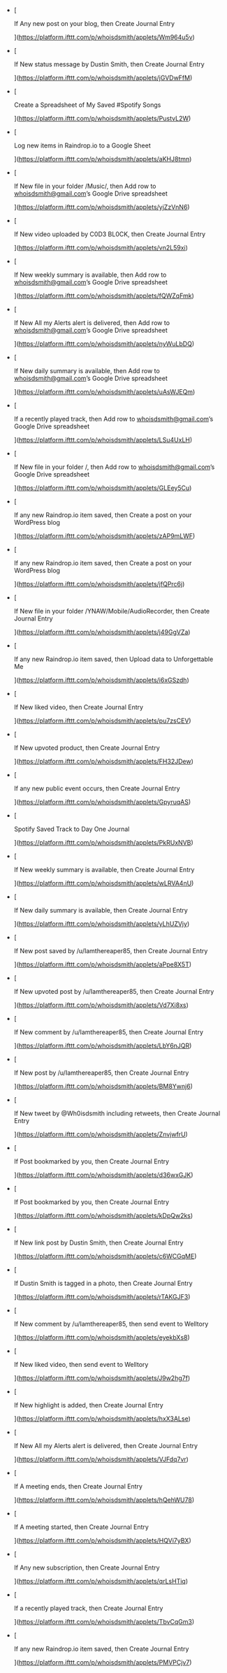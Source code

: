 -   [
    
    If Any new post on your blog, then Create Journal Entry
    
    
    
    ](https://platform.ifttt.com/p/whoisdsmith/applets/Wm964u5v)
-   [
    
    If New status message by Dustin Smith, then Create Journal Entry
    
    
    
    ](https://platform.ifttt.com/p/whoisdsmith/applets/jGVDwFfM)
-   [
    
    Create a Spreadsheet of My Saved #Spotify Songs
    
    
    
    ](https://platform.ifttt.com/p/whoisdsmith/applets/PustvL2W)
-   [
    
    Log new items in Raindrop.io to a Google Sheet
    
    
    
    ](https://platform.ifttt.com/p/whoisdsmith/applets/aKHJ8tmn)
-   [
    
    If New file in your folder /Music/, then Add row to whoisdsmith@gmail.com’s Google Drive spreadsheet
    
    
    
    ](https://platform.ifttt.com/p/whoisdsmith/applets/yjZzVnN6)
-   [
    
    If New video uploaded by C0D3 BL0CK, then Create Journal Entry
    
    
    
    ](https://platform.ifttt.com/p/whoisdsmith/applets/vn2L59xi)
-   [
    
    If New weekly summary is available, then Add row to whoisdsmith@gmail.com’s Google Drive spreadsheet
    
    
    
    ](https://platform.ifttt.com/p/whoisdsmith/applets/fQWZqFmk)
-   [
    
    If New All my Alerts alert is delivered, then Add row to whoisdsmith@gmail.com’s Google Drive spreadsheet
    
    
    
    ](https://platform.ifttt.com/p/whoisdsmith/applets/nyWuLbDQ)
-   [
    
    If New daily summary is available, then Add row to whoisdsmith@gmail.com’s Google Drive spreadsheet
    
    
    
    ](https://platform.ifttt.com/p/whoisdsmith/applets/uAsWJEQm)
-   [
    
    If a recently played track, then Add row to whoisdsmith@gmail.com’s Google Drive spreadsheet
    
    
    
    ](https://platform.ifttt.com/p/whoisdsmith/applets/LSu4UxLH)
-   [
    
    If New file in your folder /, then Add row to whoisdsmith@gmail.com’s Google Drive spreadsheet
    
    
    
    ](https://platform.ifttt.com/p/whoisdsmith/applets/GLEey5Cu)
-   [
    
    If any new Raindrop.io item saved, then Create a post on your WordPress blog
    
    
    
    ](https://platform.ifttt.com/p/whoisdsmith/applets/zAP9mLWF)
-   [
    
    If any new Raindrop.io item saved, then Create a post on your WordPress blog
    
    
    
    ](https://platform.ifttt.com/p/whoisdsmith/applets/jfQPrc6j)
-   [
    
    If New file in your folder /YNAW/Mobile/AudioRecorder, then Create Journal Entry
    
    
    
    ](https://platform.ifttt.com/p/whoisdsmith/applets/j49GgVZa)
-   [
    
    If any new Raindrop.io item saved, then Upload data to Unforgettable Me
    
    
    
    ](https://platform.ifttt.com/p/whoisdsmith/applets/i6xGSzdh)
-   [
    
    If New liked video, then Create Journal Entry
    
    
    
    ](https://platform.ifttt.com/p/whoisdsmith/applets/pu7zsCEV)
-   [
    
    If New upvoted product, then Create Journal Entry
    
    
    
    ](https://platform.ifttt.com/p/whoisdsmith/applets/FH32JDew)
-   [
    
    If any new public event occurs, then Create Journal Entry
    
    
    
    ](https://platform.ifttt.com/p/whoisdsmith/applets/GpyruqAS)
-   [
    
    Spotify Saved Track to Day One Journal
    
    
    
    ](https://platform.ifttt.com/p/whoisdsmith/applets/PkRUxNVB)
-   [
    
    If New weekly summary is available, then Create Journal Entry
    
    
    
    ](https://platform.ifttt.com/p/whoisdsmith/applets/wLRVA4nU)
-   [
    
    If New daily summary is available, then Create Journal Entry
    
    
    
    ](https://platform.ifttt.com/p/whoisdsmith/applets/yLhUZVjy)
-   [
    
    If New post saved by /u/Iamthereaper85, then Create Journal Entry
    
    
    
    ](https://platform.ifttt.com/p/whoisdsmith/applets/aPpe8X5T)
-   [
    
    If New upvoted post by /u/Iamthereaper85, then Create Journal Entry
    
    
    
    ](https://platform.ifttt.com/p/whoisdsmith/applets/Vd7Xi8xs)
-   [
    
    If New comment by /u/Iamthereaper85, then Create Journal Entry
    
    
    
    ](https://platform.ifttt.com/p/whoisdsmith/applets/LbY6nJQR)
-   [
    
    If New post by /u/Iamthereaper85, then Create Journal Entry
    
    
    
    ](https://platform.ifttt.com/p/whoisdsmith/applets/BM8Ywnj6)
-   [
    
    If New tweet by @Wh0isdsmith including retweets, then Create Journal Entry
    
    
    
    ](https://platform.ifttt.com/p/whoisdsmith/applets/ZnvjwfrU)
-   [
    
    If Post bookmarked by you, then Create Journal Entry
    
    
    
    ](https://platform.ifttt.com/p/whoisdsmith/applets/d36wxGJK)
-   [
    
    If Post bookmarked by you, then Create Journal Entry
    
    
    
    ](https://platform.ifttt.com/p/whoisdsmith/applets/kDpQw2ks)
-   [
    
    If New link post by Dustin Smith, then Create Journal Entry
    
    
    
    ](https://platform.ifttt.com/p/whoisdsmith/applets/c6WCGqME)
-   [
    
    If Dustin Smith is tagged in a photo, then Create Journal Entry
    
    
    
    ](https://platform.ifttt.com/p/whoisdsmith/applets/rTAKGJF3)
-   [
    
    If New comment by /u/Iamthereaper85, then send event to Welltory
    
    
    
    ](https://platform.ifttt.com/p/whoisdsmith/applets/eyekbXs8)
-   [
    
    If New liked video, then send event to Welltory
    
    
    
    ](https://platform.ifttt.com/p/whoisdsmith/applets/J9w2hg7f)
-   [
    
    If New highlight is added, then Create Journal Entry
    
    
    
    ](https://platform.ifttt.com/p/whoisdsmith/applets/hxX3ALse)
-   [
    
    If New All my Alerts alert is delivered, then Create Journal Entry
    
    
    
    ](https://platform.ifttt.com/p/whoisdsmith/applets/VJFdq7vr)
-   [
    
    If A meeting ends, then Create Journal Entry
    
    
    
    ](https://platform.ifttt.com/p/whoisdsmith/applets/hQehWU78)
-   [
    
    If A meeting started, then Create Journal Entry
    
    
    
    ](https://platform.ifttt.com/p/whoisdsmith/applets/HQVi7yBX)
-   [
    
    If Any new subscription, then Create Journal Entry
    
    
    
    ](https://platform.ifttt.com/p/whoisdsmith/applets/qrLsHTiq)
-   [
    
    If a recently played track, then Create Journal Entry
    
    
    
    ](https://platform.ifttt.com/p/whoisdsmith/applets/TbvCqGm3)
-   [
    
    If any new Raindrop.io item saved, then Create Journal Entry
    
    
    
    ](https://platform.ifttt.com/p/whoisdsmith/applets/PMVPCjv7)
